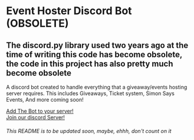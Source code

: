 Event Hoster Discord Bot (OBSOLETE)
===========================
## The discord.py library used two years ago at the time of writing this code has become obsolete, the code in this project has also pretty much become obsolete

A discord bot created to handle everything that a giveaway/events hosting server requires.
This includes Giveaways, Ticket system, Simon Says Events, And more coming soon!

<!-- This portion is not ready... yet

## Tickets System!
<img src="https://cdn.discordapp.com/attachments/717698605972062261/785049652364967957/turnthistogif.gif" alt="Tickets-System!" width="500"/>

## Simon Says Events!
<img src="https://cdn.discordapp.com/attachments/717698605972062261/785049652364967957/turnthistogif.gif" alt="Simon-Says-Events!" width="500"/>

## Giveaways!
<img src="https://cdn.discordapp.com/attachments/717698605972062261/785049652364967957/turnthistogif.gif" alt="Giveaways!" width="500"/>

------>

[Add The Bot to your server!](https://discord.com/api/oauth2/authorize?client_id=759290479069626418&permissions=2147483639&scope=bot)  
[Join our discord Server!](https://discord.gg/QNsmC84)

###### This README is to be updated soon, maybe, ehhh, don't count on it
